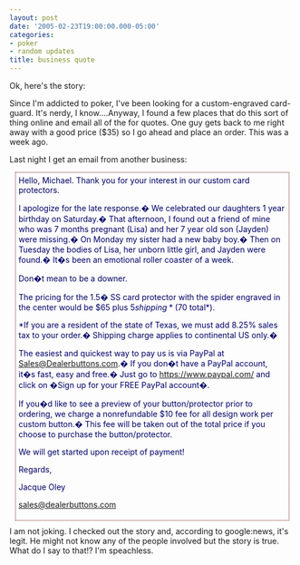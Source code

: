 ```yaml
---
layout: post
date: '2005-02-23T19:00:00.000-05:00'
categories:
- poker
- random updates
title: business quote
---
```


Ok, here's the story:

Since I'm addicted to poker, I've been looking for a custom-engraved card-guard. It's nerdy, I know....Anyway, I found a few places that do this sort of thing online and email all of the for quotes. One guy gets back to me right away with a good price ($35) so I go ahead and place an order. This was a week ago.

Last night I get an email from another business:<div style="margin: 10px; border: 1px dotted #600; color: #006; padding: 5px;">Hello, Michael. Thank you for your interest in our custom card protectors.

I apologize for the late response.� We celebrated our daughters 1 year birthday on Saturday.� That afternoon, I found out a friend of mine who was 7 months pregnant (Lisa) and her 7 year old son (Jayden) were missing.� On Monday my sister had a new baby boy.� Then on Tuesday the bodies of Lisa, her unborn little girl, and Jayden were found.� It�s been an emotional roller coaster of a week.

Don�t mean to be a downer.

The pricing for the 1.5� SS card protector with the spider engraved in the center would be $65 plus $5 shipping* ($70 total*).

*If you are a resident of the state of Texas, we must add 8.25% sales tax to your order.� Shipping charge applies to continental US only.�

The easiest and quickest way to pay us is via PayPal at Sales@Dealerbuttons.com.� If you don�t have a PayPal account, it�s fast, easy and free.� Just go to https://www.paypal.com/ and click on �Sign up for your FREE PayPal account�.

If you�d like to see a preview of your button/protector prior to ordering, we charge a nonrefundable $10 fee for all design work per custom button.� This fee will be taken out of the total price if you choose to purchase the button/protector.

We will get started upon receipt of payment!

Regards,

Jacque Oley

sales@dealerbuttons.com</div>I am not joking. I checked out the story and, according to google:news, it's legit. He might not know any of the people involved but the story is true. What do I say to that!? I'm speachless.